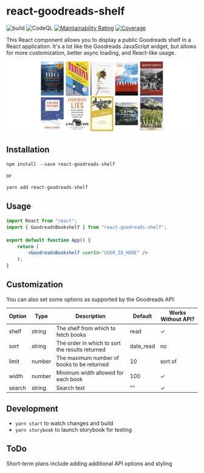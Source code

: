 # react-goodreads-shelf
![build](https://github.com/kylekarpack/react-goodreads-shelf/workflows/build/badge.svg) ![CodeQL](https://github.com/kylekarpack/react-goodreads-shelf/workflows/CodeQL/badge.svg)
[![Maintainability Rating](https://sonarcloud.io/api/project_badges/measure?project=kylekarpack_react-goodreads-shelf&metric=sqale_rating)](https://sonarcloud.io/dashboard?id=kylekarpack_react-goodreads-shelf) [![Coverage](https://sonarcloud.io/api/project_badges/measure?project=kylekarpack_react-goodreads-shelf&metric=coverage)](https://sonarcloud.io/dashboard?id=kylekarpack_react-goodreads-shelf)

This React component allows you to display a public Goodreads shelf in a React application. It's a lot like the Goodreads JavaScript widget, but allows for more customization, better async loading, and React-like usage.

![Example image](/sample/sample.png)

## Installation

```
npm install --save react-goodreads-shelf
```
or
```
yarn add react-goodreads-shelf
```

## Usage

```jsx
import React from "react";
import { GoodreadsBookshelf } from "react-goodreads-shelf";

export default function App() {
	return (
		<GoodreadsBookshelf userId="USER_ID_HERE" />
	);
}
```

## Customization

You can also set some options as supported by the Goodreads API:

| Option | Type | Description | Default | Works Without API? |
| ------ | ---- | ----------- | ------- | ------- |
| shelf  | string | The shelf from which to fetch books | read | ✓ |
| sort  | string | The order in which to sort the results returned | date_read | no |
| limit  | number | The maximum number of books to be returned | 10 | sort of
| width | number | Minimum width allowed for each book | 100 | ✓ |
| search | string | Search text | "" | ✓ |

## Development
- `yarn start` to watch changes and build
- `yarn storybook` to launch storybook for testing

## ToDo

Short-term plans include adding additional API options and styling
